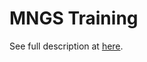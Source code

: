 # MNGS Training
See full description at [here](https://www.dropbox.com/s/cwxk9fv7wfgg7or/MUII_MNGS2.html?dl=0).
